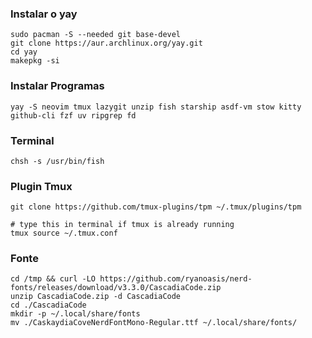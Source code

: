 ### Instalar o yay
    sudo pacman -S --needed git base-devel
    git clone https://aur.archlinux.org/yay.git
    cd yay
    makepkg -si
### Instalar Programas
    yay -S neovim tmux lazygit unzip fish starship asdf-vm stow kitty github-cli fzf uv ripgrep fd
### Terminal 
    chsh -s /usr/bin/fish
### Plugin Tmux
    git clone https://github.com/tmux-plugins/tpm ~/.tmux/plugins/tpm
    
    # type this in terminal if tmux is already running
    tmux source ~/.tmux.conf
### Fonte
    cd /tmp && curl -LO https://github.com/ryanoasis/nerd-fonts/releases/download/v3.3.0/CascadiaCode.zip
    unzip CascadiaCode.zip -d CascadiaCode
    cd ./CascadiaCode
    mkdir -p ~/.local/share/fonts
    mv ./CaskaydiaCoveNerdFontMono-Regular.ttf ~/.local/share/fonts/
